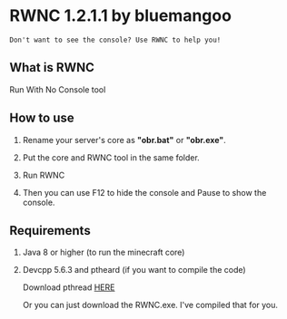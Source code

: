 # RWNC 1.2.1.1 by bluemangoo
`Don't want to see the console? Use RWNC to help you!`
## What is RWNC
Run With No Console tool
## How to use
1. Rename your server's core as **"obr.bat"** or **"obr.exe"**.

2. Put the core and RWNC tool in the same folder.

3. Run RWNC

4. Then you can use F12 to hide the console and Pause to show the console.
## Requirements
1. Java 8 or higher (to run the minecraft core)

2. Devcpp 5.6.3 and ptheard (if you want to compile the code)

   Download pthread [HERE](ftp://sourceware.org/pub/pthreads-win32/prebuilt-dll-2-9-1-release/)

   Or you can just download the RWNC.exe. I've compiled that for you.

